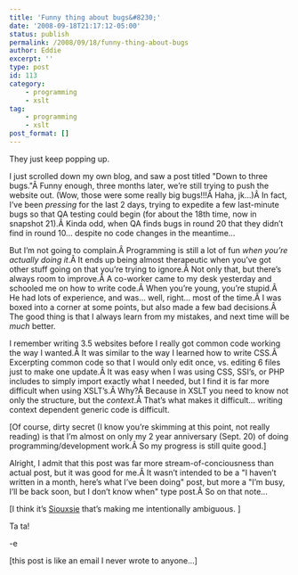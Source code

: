 ```yaml
---
title: 'Funny thing about bugs&#8230;'
date: '2008-09-18T21:17:12-05:00'
status: publish
permalink: /2008/09/18/funny-thing-about-bugs
author: Eddie
excerpt: ''
type: post
id: 113
category:
    - programming
    - xslt
tag:
    - programming
    - xslt
post_format: []
---
```

They just keep popping up.

I just scrolled down my own blog, and saw a post titled "Down to three bugs."Â Funny enough, three months later, we’re still trying to push the website out. (Wow, those were some really big bugs!!!Â Haha, jk...)Â In fact, I’ve been *pressing* for the last 2 days, trying to expedite a few last-minute bugs so that QA testing could begin (for about the 18th time, now in snapshot 21).Â Kinda odd, when QA finds bugs in round 20 that they didn’t find in round 10... despite no code changes in the meantime...

But I’m not going to complain.Â Programming is still a lot of fun *when you’re actually doing it*.Â It ends up being almost therapeutic when you’ve got other stuff going on that you’re trying to ignore.Â Not only that, but there’s always room to improve.Â A co-worker came to my desk yesterday and schooled me on how to write code.Â When you’re young, you’re stupid.Â He had lots of experience, and was... well, right... most of the time.Â I was boxed into a corner at some points, but also made a few bad decisions.Â The good thing is that I always learn from my mistakes, and next time will be *much* better.

I remember writing 3.5 websites before I really got common code working the way I wanted.Â It was similar to the way I learned how to write CSS.Â Excerpting common code so that I would only edit once, vs. editing 6 files just to make one update.Â It was easy when I was using CSS, SSI’s, or PHP includes to simply import exactly what I needed, but I find it is far more difficult when using XSLT’s.Â Why?Â Because in XSLT you need to know not only the structure, but the *context*.Â That’s what makes it difficult... writing context dependent generic code is difficult.

\[Of course, dirty secret (I know you’re skimming at this point, not really reading) is that I’m almost on only my 2 year anniversary (Sept. 20) of doing programming/development work.Â So my progress is still quite good.\]

Alright, I admit that this post was far more stream-of-conciousness than actual post, but it was good for me.Â It wasn’t intended to be a "I haven’t written in a month, here’s what I’ve been doing" post, but more a "I’m busy, I’ll be back soon, but I don’t know when" type post.Â So on that note...

\[I think it’s [Siouxsie](http://www.vamp.org/Siouxsie/Images/) that’s making me intentionally ambiguous. \]

Ta ta!

-e

\[this post is like an email I never wrote to anyone...\]